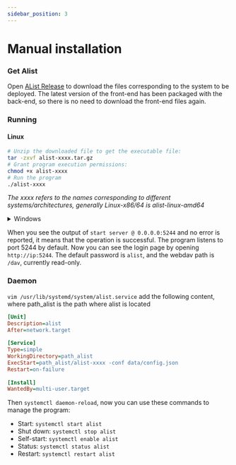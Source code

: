 ```yaml
---
sidebar_position: 3
---
```


# Manual installation

### Get Alist
Open [AList Release](https://github.com/Xhofe/alist/releases) to download the files corresponding to the system to be deployed. The latest version of the front-end has been packaged with the back-end, so there is no need to download the front-end files again.

### Running

#### Linux
```bash
# Unzip the downloaded file to get the executable file:
tar -zxvf alist-xxxx.tar.gz
# Grant program execution permissions:
chmod +x alist-xxxx
# Run the program
./alist-xxxx
```
*The xxxx refers to the names corresponding to different systems/architectures, generally Linux-x86/64 is alist-linux-amd64*

<details>
  <summary>Windows</summary>
  <div>
    Decompress the obtained zip package directly and start alist-xxxx.exe.
  </div>
</details>

When you see the output of `start server @ 0.0.0.0:5244` and no error is reported, it means that the operation is successful. The program listens to port 5244 by default. Now you can see the login page by opening `http://ip:5244`. The default password is `alist`, and the webdav path is `/dav`, currently read-only.

### Daemon
`vim /usr/lib/systemd/system/alist.service` add the following content, where path_alist is the path where alist is located
```ini
[Unit]
Description=alist
After=network.target
 
[Service]
Type=simple
WorkingDirectory=path_alist
ExecStart=path_alist/alist-xxxx -conf data/config.json
Restart=on-failure
 
[Install]
WantedBy=multi-user.target
```
Then `systemctl daemon-reload`, now you can use these commands to manage the program:
- Start: `systemctl start alist`
- Shut down: `systemctl stop alist`
- Self-start: `systemctl enable alist`
- Status: `systemctl status alist`
- Restart: `systemctl restart alist`